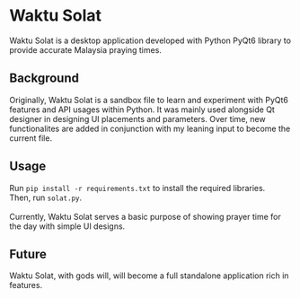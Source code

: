 # Waktu Solat
Waktu Solat is a desktop application developed with Python PyQt6 library to provide accurate Malaysia praying times.
## Background
Originally, Waktu Solat is a sandbox file to learn and experiment with PyQt6 features and API usages within Python. It was mainly used alongside Qt designer in designing UI placements and parameters. Over time, new functionalites are added in conjunction with my leaning input to become the current file.
## Usage
Run ```pip install -r requirements.txt``` to install the required libraries.<br>
Then, run ```solat.py```.<br><br>
Currently, Waktu Solat serves a basic purpose of showing prayer time for the day with simple UI designs.
## Future
Waktu Solat, with gods will, will become a full standalone application rich in features.
